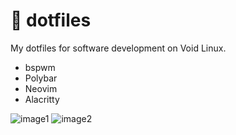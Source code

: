 # 📂 dotfiles

My dotfiles for software development on Void Linux.

* bspwm
* Polybar
* Neovim
* Alacritty

![image1](https://i.imgur.com/8IsaxJh.jpg)
![image2](https://i.redd.it/cainbkjqc0r71.png)
